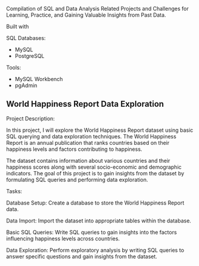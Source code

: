 Compilation of SQL and Data Analysis Related Projects and Challenges for Learning, Practice, and Gaining Valuable Insights from Past Data.

Built with

SQL Databases: 
- MySQL
- PostgreSQL

Tools:
- MySQL Workbench
- pgAdmin

## World Happiness Report Data Exploration
Project Description:

In this project, I will explore the World Happiness Report dataset using basic SQL querying and data exploration techniques. The World Happiness Report is an annual publication that ranks countries based on their happiness levels and factors contributing to happiness.

The dataset contains information about various countries and their happiness scores along with several socio-economic and demographic indicators. The goal of this project is to gain insights from the dataset by formulating SQL queries and performing data exploration.

Tasks:

Database Setup: Create a database to store the World Happiness Report data.

Data Import: Import the dataset into appropriate tables within the database.

Basic SQL Queries: Write SQL queries to gain insights into the factors influencing happiness levels across countries.

Data Exploration: Perform exploratory analysis by writing SQL queries to answer specific questions and gain insights from the dataset.
